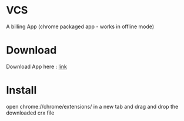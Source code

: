 VCS
===

A billing App  (chrome packaged app - works in offline mode)


Download
========
Download App here :
[link](https://github.com/n4nagappan/VCS/raw/master/VCS.crx)

Install
=======
open chrome://chrome/extensions/ in a new tab and drag and drop the downloaded crx file
